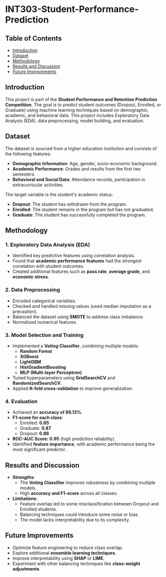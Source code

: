 # INT303-Student-Performance-Prediction

## Table of Contents
- [Introduction](#introduction)
- [Dataset](#dataset)
- [Methodology](#methodology)
- [Results and Discussion](#results-and-discussion)
- [Future Improvements](#future-improvements)

## Introduction
This project is part of the **Student Performance and Retention Prediction Competition**. The goal is to predict student outcomes (Dropout, Enrolled, or Graduate) using machine learning techniques based on demographic, academic, and behavioral data. This project includes Exploratory Data Analysis (EDA), data preprocessing, model building, and evaluation.

## Dataset

The dataset is sourced from a higher education institution and consists of the following features:

- **Demographic Information**: Age, gender, socio-economic background.
- **Academic Performance**: Grades and results from the first two semesters.
- **Behavioral and Social Data**: Attendance records, participation in extracurricular activities.

The target variable is the student's academic status:
- **Dropout**: The student has withdrawn from the program.
- **Enrolled**: The student remains in the program but has not graduated.
- **Graduate**: The student has successfully completed the program.

## Methodology

### 1. Exploratory Data Analysis (EDA)
- Identified key predictive features using correlation analysis.
- Found that **academic performance features** had the strongest correlation with student outcomes.
- Created additional features such as **pass rate**, **average grade**, and **economic stress**.

### 2. Data Preprocessing
- Encoded categorical variables.
- Checked and handled missing values (used median imputation as a precaution).
- Balanced the dataset using **SMOTE** to address class imbalance.
- Normalized numerical features.

### 3. Model Selection and Training
- Implemented a **Voting Classifier**, combining multiple models:
  - **Random Forest**
  - **XGBoost**
  - **LightGBM**
  - **HistGradientBoosting**
  - **MLP (Multi-layer Perceptron)**
- Tuned hyperparameters using **GridSearchCV** and **RandomizedSearchCV**.
- Applied **K-fold cross-validation** to improve generalization.

### 4. Evaluation
- Achieved an **accuracy of 86.13%**.
- **F1-score for each class**:
  - Enrolled: **0.85**
  - Graduate: **0.87**
  - Dropout: **0.86**
- **ROC-AUC Score: 0.95** (high prediction reliability).
- Identified **feature importance**, with academic performance being the most significant predictor.

## Results and Discussion
- **Strengths**:
  - The **Voting Classifier** improves robustness by combining multiple models.
  - High **accuracy and F1-score** across all classes.
- **Limitations**:
  - Feature overlap led to some misclassification between Dropout and Enrolled students.
  - Balancing techniques could introduce some noise or bias.
  - The model lacks interpretability due to its complexity.

## Future Improvements
- Optimize feature engineering to reduce class overlap.
- Explore additional **ensemble learning techniques**.
- Improve interpretability using **SHAP** or **LIME**.
- Experiment with other balancing techniques like **class-weight adjustments**.

